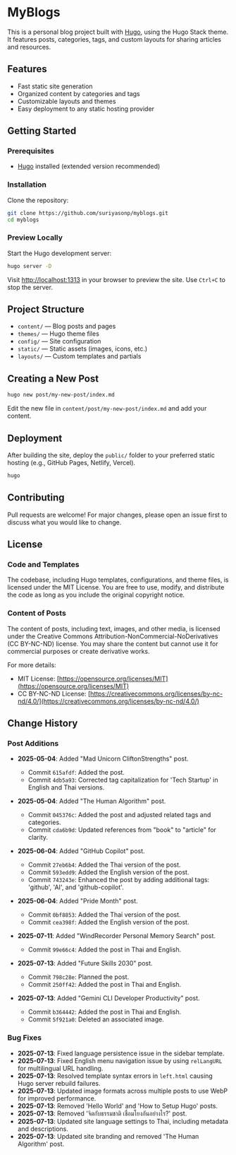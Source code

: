 # MyBlogs

This is a personal blog project built with [Hugo](https://gohugo.io/), using the Hugo Stack theme. It features posts, categories, tags, and custom layouts for sharing articles and resources.

## Features

- Fast static site generation
- Organized content by categories and tags
- Customizable layouts and themes
- Easy deployment to any static hosting provider

## Getting Started

### Prerequisites

- [Hugo](https://gohugo.io/getting-started/installing/) installed (extended version recommended)

### Installation

Clone the repository:

```bash
git clone https://github.com/suriyasonp/myblogs.git
cd myblogs
```

### Preview Locally

Start the Hugo development server:

```bash
hugo server -D
```

Visit [http://localhost:1313](http://localhost:1313) in your browser to preview the site. Use `Ctrl+C` to stop the server.

## Project Structure

- `content/` — Blog posts and pages
- `themes/` — Hugo theme files
- `config/` — Site configuration
- `static/` — Static assets (images, icons, etc.)
- `layouts/` — Custom templates and partials

## Creating a New Post

```bash
hugo new post/my-new-post/index.md
```

Edit the new file in `content/post/my-new-post/index.md` and add your content.

## Deployment

After building the site, deploy the `public/` folder to your preferred static hosting (e.g., GitHub Pages, Netlify, Vercel).

```bash
hugo
```

## Contributing

Pull requests are welcome! For major changes, please open an issue first to discuss what you would like to change.

## License

### Code and Templates
The codebase, including Hugo templates, configurations, and theme files, is licensed under the MIT License. You are free to use, modify, and distribute the code as long as you include the original copyright notice.

### Content of Posts
The content of posts, including text, images, and other media, is licensed under the Creative Commons Attribution-NonCommercial-NoDerivatives (CC BY-NC-ND) license. You may share the content but cannot use it for commercial purposes or create derivative works.

For more details:
- MIT License: [https://opensource.org/licenses/MIT](https://opensource.org/licenses/MIT)
- CC BY-NC-ND License: [https://creativecommons.org/licenses/by-nc-nd/4.0/](https://creativecommons.org/licenses/by-nc-nd/4.0/)

## Change History

### Post Additions

- **2025-05-04**: Added "Mad Unicorn CliftonStrengths" post.
  - Commit `615afdf`: Added the post.
  - Commit `4db5a93`: Corrected tag capitalization for 'Tech Startup' in English and Thai versions.

- **2025-05-04**: Added "The Human Algorithm" post.
  - Commit `045376c`: Added the post and adjusted related tags and categories.
  - Commit `cda6b9d`: Updated references from "book" to "article" for clarity.

- **2025-06-04**: Added "GitHub Copilot" post.
  - Commit `27eb6b4`: Added the Thai version of the post.
  - Commit `593edd9`: Added the English version of the post.
  - Commit `743243e`: Enhanced the post by adding additional tags: 'github', 'AI', and 'github-copilot'.

- **2025-06-04**: Added "Pride Month" post.
  - Commit `0bf8853`: Added the Thai version of the post.
  - Commit `cea398f`: Added the English version of the post.

- **2025-07-11**: Added "WindRecorder Personal Memory Search" post.
  - Commit `99e66c4`: Added the post in Thai and English.

- **2025-07-13**: Added "Future Skills 2030" post.
  - Commit `798c28e`: Planned the post.
  - Commit `250ff42`: Added the post in Thai and English.

- **2025-07-13**: Added "Gemini CLI Developer Productivity" post.
  - Commit `b364442`: Added the post in Thai and English.
  - Commit `5f921a0`: Deleted an associated image.

### Bug Fixes

- **2025-07-13**: Fixed language persistence issue in the sidebar template.
- **2025-07-13**: Fixed English menu navigation issue by using `relLangURL` for multilingual URL handling.
- **2025-07-13**: Resolved template syntax errors in `left.html` causing Hugo server rebuild failures.
- **2025-07-13**: Updated image formats across multiple posts to use WebP for improved performance.
- **2025-07-13**: Removed 'Hello World' and 'How to Setup Hugo' posts.
- **2025-07-13**: Removed 'จิตกับธรรมชาติ เชื่อมโยงกันอย่างไร?' post.
- **2025-07-13**: Updated site language settings to Thai, including metadata and descriptions.
- **2025-07-13**: Updated site branding and removed 'The Human Algorithm' post.